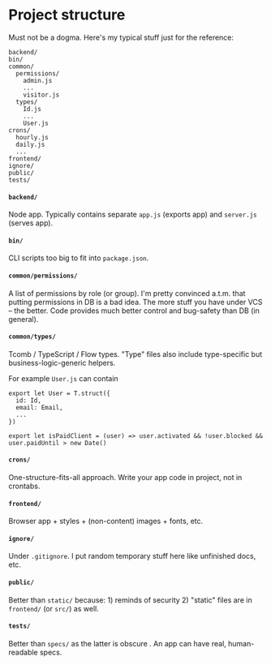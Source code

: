 # Project structure

Must not be a dogma. Here's my typical stuff just for the reference:

```
backend/
bin/
common/
  permissions/
    admin.js
    ...
    visitor.js
  types/
    Id.js
    ...
    User.js
crons/
  hourly.js
  daily.js
  ...
frontend/
ignore/
public/
tests/
```

#### `backend/`

Node app. Typically contains separate `app.js` (exports app) and `server.js` (serves app).

#### `bin/`

CLI scripts too big to fit into `package.json`.

#### `common/permissions/`

A list of permissions by role (or group). I'm pretty convinced a.t.m. that putting permissions in DB is a bad idea. The more stuff you have under VCS – the better. Code provides much better control and bug-safety than DB (in general).

#### `common/types/`

Tcomb / TypeScript / Flow types. "Type" files also include type-specific but business-logic-generic helpers.

For example `User.js` can contain

```
export let User = T.struct({
  id: Id,
  email: Email,
  ...
})

export let isPaidClient = (user) => user.activated && !user.blocked && user.paidUntil > new Date()
```

#### `crons/`

One-structure-fits-all approach. Write your app code in project, not in crontabs.

#### `frontend/`

Browser app + styles + (non-content) images + fonts, etc.

#### `ignore/`

Under `.gitignore`. I put random temporary stuff here like unfinished docs, etc.

#### `public/`

Better than `static/` because: 1) reminds of security 2) "static" files are in `frontend/` (or `src/`) as well.

#### `tests/`

Better than `specs/` as the latter is obscure . An app can have real, human-readable specs.



